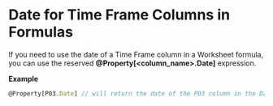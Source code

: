 
# Date for Time Frame Columns in Formulas


If you need to use the date of a Time Frame column in a Worksheet formula, you can use the reserved **@Property[<column_name>.Date]** expression.

**Example** 

```javascript
@Property[P03.Date] // will return the date of the P03 column in the Data Store.
```
